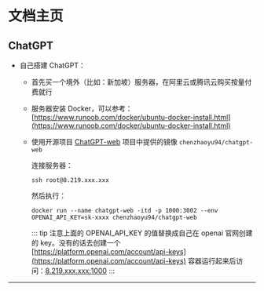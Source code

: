 # 文档主页

## ChatGPT

- 自己搭建 ChatGPT：

  - 首先买一个境外（比如：新加坡）服务器，在阿里云或腾讯云购买按量付费就行

  - 服务器安装 Docker，可以参考：[https://www.runoob.com/docker/ubuntu-docker-install.html](https://www.runoob.com/docker/ubuntu-docker-install.html)

  - 使用开源项目 [ChatGPT-web](https://github.com/Chanzhaoyu/chatgpt-web) 项目中提供的镜像 `chenzhaoyu94/chatgpt-web`

    连接服务器：
    ```shell
    ssh root@8.219.xxx.xxx
    ```
    然后执行：
    ```shell
    docker run --name chatgpt-web -itd -p 1000:3002 --env OPENAI_API_KEY=sk-xxxx chenzhaoyu94/chatgpt-web
    ```
    ::: tip
    注意上面的 OPENAI_API_KEY 的值替换成自己在 openai 官网创建的 key。没有的话去创建一个 [https://platform.openai.com/account/api-keys](https://platform.openai.com/account/api-keys)
    容器运行起来后访问：[8.219.xxx.xxx:1000](8.219.xxx.xxx:1000)
    :::


--------------
<br><br><br>
 <template>
  <Vssue :issue-id="1" />
</template>
